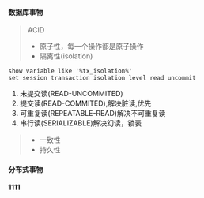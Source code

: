 #### 数据库事物
>ACID
>+ 原子性，每一个操作都是原子操作
>+ 隔离性(isolation)
```mysql
show variable like '%tx_isolation%'
set session transaction isolation level read uncommit
```

1. 未提交读(READ-UNCOMMITED)
2. 提交读(READ-COMMITED),解决脏读,优先
3. 可重复读(REPEATABLE-READ)解决不可重复读
4. 串行读(SERIALIZABLE)解决幻读，锁表
>+ 一致性
>+ 持久性

#### 分布式事物
**1111**